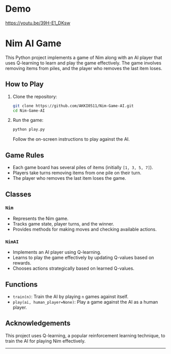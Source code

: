 # Demo

https://youtu.be/39H-E1_DKsw

# Nim AI Game

This Python project implements a game of Nim along with an AI player that uses Q-learning to learn and play the game effectively. The game involves removing items from piles, and the player who removes the last item loses.

## How to Play

1. Clone the repository:

   ```bash
   git clone https://github.com/AKKI0511/Nim-Game-AI.git
   cd Nim-Game-AI
   ```

2. Run the game:

   ```bash
   python play.py
   ```

   Follow the on-screen instructions to play against the AI.

## Game Rules

- Each game board has several piles of items (initially `[1, 3, 5, 7]`).
- Players take turns removing items from one pile on their turn.
- The player who removes the last item loses the game.

## Classes

### `Nim`

- Represents the Nim game.
- Tracks game state, player turns, and the winner.
- Provides methods for making moves and checking available actions.

### `NimAI`

- Implements an AI player using Q-learning.
- Learns to play the game effectively by updating Q-values based on rewards.
- Chooses actions strategically based on learned Q-values.

## Functions

- `train(n)`: Train the AI by playing `n` games against itself.
- `play(ai, human_player=None)`: Play a game against the AI as a human player.

## Acknowledgements

This project uses Q-learning, a popular reinforcement learning technique, to train the AI for playing Nim effectively.

---
